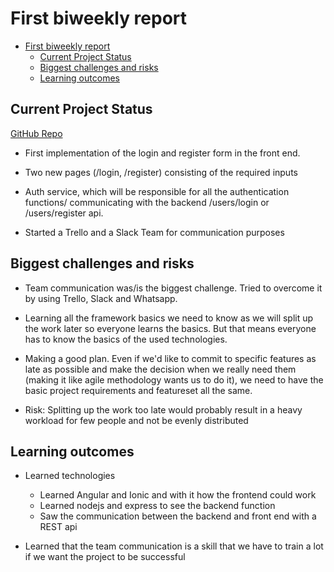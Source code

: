 # First biweekly report

- [First biweekly report](#first-biweekly-report)
  - [Current Project Status](#current-project-status)
  - [Biggest challenges and risks](#biggest-challenges-and-risks)
  - [Learning outcomes](#learning-outcomes)

## Current Project Status

[GitHub Repo](https://github.com/scg-unibe-ch/ese2019-team2)

- First implementation of the login and register form in the front end.
  
- Two new pages (/login, /register) consisting of the required inputs

- Auth service, which will be responsible for all the authentication functions/ communicating with the backend /users/login or /users/register api.

- Started a Trello and a Slack Team for communication purposes

## Biggest challenges and risks

- Team communication was/is the biggest challenge. Tried to overcome it by using Trello, Slack and Whatsapp.

- Learning all the framework basics we need to know as we will split up the work later so everyone learns the basics. But that means everyone has to know the basics of the used technologies.
  
- Making a good plan. Even if we'd like to commit to specific features as late as possible and make the decision when we really need them (making it like agile methodology wants us to do it), we need to have the basic project requirements and featureset all the same.

- Risk: Splitting up the work too late would probably result in a heavy workload for few people and not be evenly distributed

## Learning outcomes

- Learned technologies
  - Learned Angular and Ionic and with it how the frontend could work
  - Learned nodejs and express to see the backend function
  - Saw the communication between the backend and front end with a REST api

- Learned that the team communication is a skill that we have to train a lot if we want the project to be successful
